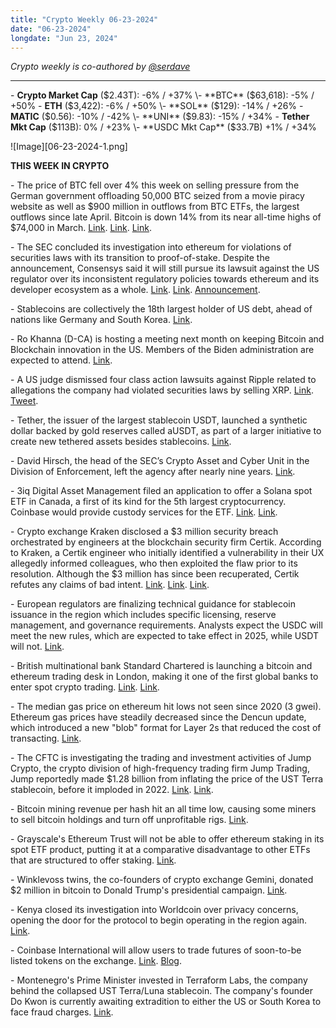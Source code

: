 ```yaml
---
title: "Crypto Weekly 06-23-2024"
date: "06-23-2024"
longdate: "Jun 23, 2024"
---
```


*Crypto weekly is co-authored by [@serdave](https://twitter.com/serdave_eth)*

---

\- **Crypto Market Cap** ($2.43T): -6% / +37%
\- **BTC** ($63,618): -5% / +50%
\- **ETH** ($3,422): -6% / +50%
\- **SOL** ($129): -14% / +26%
\- **MATIC** ($0.56): -10% / -42%
\- **UNI** ($9.83): -15% / +34%
\- **Tether Mkt Cap** ($113B): 0% / +23%
\- **USDC Mkt Cap** ($33.7B) +1% / +34%

![Image][06-23-2024-1.png]

**THIS WEEK IN CRYPTO**

\- The price of BTC fell over 4% this week on selling pressure from the German government offloading 50,000 BTC seized from a movie piracy website as well as $900 million in outflows from BTC ETFs, the largest outflows since late April. Bitcoin is down 14% from its near all-time highs of $74,000 in March. [Link](https://www.bloomberg.com/news/articles/2024-06-21/bitcoin-slumps-to-more-than-one-month-low-as-risk-appetite-ebbs). [Link](https://decrypt.co/236329/germany-begins-selling-bitcoin-billions-volatility-fears). [Link](https://www.coindesk.com/markets/2024/06/21/bitcoin-etfs-record-900m-in-net-outflows-this-week/).

\- The SEC concluded its investigation into ethereum for violations of securities laws with its transition to proof-of-stake. Despite the announcement, Consensys said it will still pursue its lawsuit against the US regulator over its inconsistent regulatory policies towards ethereum and its developer ecosystem as a whole. [Link](https://www.theblock.co/post/300936/consensys-will-still-pursue-lawsuit-against-us-sec). [Link](https://www.bloomberg.com/news/articles/2024-06-19/consensys-ceo-joseph-lubin-says-sec-closes-ethereum-inquiry). [Announcement](https://x.com/ethereumJoseph/status/1803465716684800082). 

\- Stablecoins are collectively the 18th largest holder of US debt, ahead of nations like Germany and South Korea. [Link](https://www.coindesk.com/markets/2024/06/20/stablecoin-issuers-now-18th-largest-holder-of-us-debt/). 

\- Ro Khanna (D-CA) is hosting a meeting next month on keeping Bitcoin and Blockchain innovation in the US. Members of the Biden administration are expected to attend. [Link](https://www.dlnews.com/articles/snapshot/biden-admin-officials-congressional-leaders-reportedly-set-to-attend-crypto-industry-meeting/).  

\- A US judge dismissed four class action lawsuits against Ripple related to allegations the company had violated securities laws by selling XRP. [Link](https://www.coindesk.com/policy/2024/06/20/california-judge-breaks-with-new-york-counterpart-sends-ripple-securities-lawsuit-to-trial/). [Tweet](https://x.com/bgarlinghouse/status/1804187612326056097). 

\- Tether, the issuer of the largest stablecoin USDT, launched a synthetic dollar backed by gold reserves called aUSDT, as part of a larger initiative to create new tethered assets besides stablecoins. [Link](https://www.bloomberg.com/news/articles/2024-06-17/tether-announces-a-new-synthetic-dollar-that-is-backed-by-gold). 

\- David Hirsch, the head of the SEC’s Crypto Asset and Cyber Unit in the Division of Enforcement, left the agency after nearly nine years. [Link](https://www.theblock.co/post/300430/sec-crypto-enforcement-leader-departure). 

\- 3iq Digital Asset Management filed an application to offer a Solana spot ETF in Canada, a first of its kind for the 5th largest cryptocurrency. Coinbase would provide custody services for the ETF. [Link](https://news.bitcoin.com/3iq-files-to-launch-solana-exchange-traded-product-in-canada/). [Link](https://x.com/coinbaseinsto/status/1803925405944193471).

\- Crypto exchange Kraken disclosed a $3 million security breach orchestrated by engineers at the blockchain security firm Certik. According to Kraken, a Certik engineer who initially identified a vulnerability in their UX allegedly informed colleagues, who then exploited the flaw prior to its resolution. Although the $3 million has since been recuperated, Certik refutes any claims of bad intent. [Link](https://x.com/c7five/status/1803403565865771370). [Link](https://x.com/CertiK/status/1803646511110365426).  [Link](https://dailycoin.com/kraken-recovers-3m-after-certiks-equivocal-white-hat-hack/). 

\- European regulators are finalizing technical guidance for stablecoin issuance in the region which includes specific licensing, reserve management, and governance requirements. Analysts expect the USDC will meet the new rules, which are expected to take effect in 2025, while USDT will not. [Link](https://www.bloomberg.com/news/articles/2024-06-18/circle-s-usdc-stablecoin-to-benefit-from-eu-rule-shift-kaiko-says). 

\- British multinational bank Standard Chartered is launching a bitcoin and ethereum trading desk in London, making it one of the first global banks to enter spot crypto trading. [Link](https://www.bloomberg.com/news/articles/2024-06-21/crypto-trading-stanchart-launches-spot-btc-eth-desk). [Link](https://decrypt.co/236443/standard-chartered-bitcoin-ethereum-trading-desk). 

\- The median gas price on ethereum hit lows not seen since 2020 (3 gwei). Ethereum gas prices have steadily decreased since the Dencun update, which introduced a new "blob" format for Layer 2s that reduced the cost of transacting. [Link](https://www.theblock.co/post/301355/ethereum-gas-prices-bitcoin-miner-revenue-both-approach-record-lows). 

\- The CFTC is investigating the trading and investment activities of Jump Crypto, the crypto division of high-frequency trading firm Jump Trading, Jump reportedly made $1.28 billion from inflating the price of the UST Terra stablecoin, before it imploded in 2022. [Link](https://fortune.com/crypto/2024/06/20/cftc-jump-crypto-behnam-kanav-kariya-sec/). [Link](https://unchainedcrypto.com/cftc-looking-into-jump-cryptos-activity-report/). 

\- Bitcoin mining revenue per hash hit an all time low, causing some miners to sell bitcoin holdings and turn off unprofitable rigs. [Link](https://www.theblock.co/post/301355/ethereum-gas-prices-bitcoin-miner-revenue-both-approach-record-lows). 

\- Grayscale's Ethereum Trust will not be able to offer ethereum staking in its spot ETF product, putting it at a comparative disadvantage to other ETFs that are structured to offer staking. [Link](https://decrypt.co/236435/lack-of-staking-poses-comparative-disadvantage-for-grayscale-ethereum-trust-sec-filing). 

\- Winklevoss twins, the co-founders of crypto exchange Gemini, donated $2 million in bitcoin to Donald Trump's presidential campaign. [Link](https://decrypt.co/236372/winklevoss-twins-donate-2-million-bitcoin-trump). 

\- Kenya closed its investigation into Worldcoin over privacy concerns, opening the door for the protocol to begin operating in the region again. [Link](https://techcrunch.com/2024/06/20/worldcoin-in-kenya-2/). 


\- Coinbase International will allow users to trade futures of soon-to-be listed tokens on the exchange. [Link](https://cointelegraph.com/news/coinbase-international-announces-pre-launch-market). [Blog](https://www.coinbase.com/blog/introducing-pre-launch-markets-on-coinbase-international-exchange-and). 

\- Montenegro's Prime Minister invested in Terraform Labs, the company behind the collapsed UST Terra/Luna stablecoin. The company's founder Do Kwon is currently awaiting extradition to either the US or South Korea to face fraud charges. [Link](https://www.bloomberg.com/news/articles/2024-06-20/montenegro-premier-personally-invested-in-kwon-s-crypto-holdings). 
